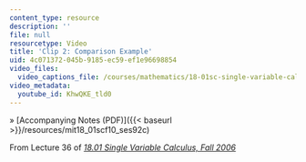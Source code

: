 ```yaml
---
content_type: resource
description: ''
file: null
resourcetype: Video
title: 'Clip 2: Comparison Example'
uid: 4c071372-045b-9185-ec59-ef1e96698854
video_files:
  video_captions_file: /courses/mathematics/18-01sc-single-variable-calculus-fall-2010/unit-5-exploring-the-infinite/part-a-lhospitals-rule-and-improper-integrals/session-92-integral-comparison/clip-2-comparison-example/KhwQKE_tld0.vtt
video_metadata:
  youtube_id: KhwQKE_tld0
---
```


» [Accompanying Notes (PDF)]({{< baseurl >}}/resources/mit18_01scf10_ses92c)

From Lecture 36 of [_18.01 Single Variable Calculus, Fall 2006_](/courses/18-01-single-variable-calculus-fall-2006/pages/video-lectures)